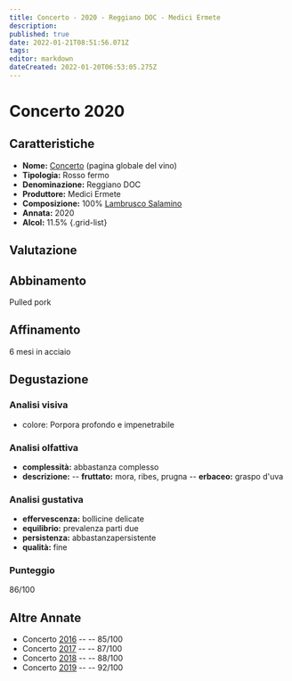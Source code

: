 ```yaml
---
title: Concerto - 2020 - Reggiano DOC - Medici Ermete
description: 
published: true
date: 2022-01-21T08:51:56.071Z
tags: 
editor: markdown
dateCreated: 2022-01-20T06:53:05.275Z
---
```


# Concerto 2020

## Caratteristiche
- **Nome:** [Concerto](/vini/Italia/Emilia/Medici-Ermete/Concerto/scheda-globale) (pagina globale del vino) 
- **Tipologia:** Rosso fermo
- **Denominazione:** Reggiano DOC 
- **Produttore:** Medici Ermete 
- **Composizione:** 100% [Lambrusco Salamino](/vitigni/Italia/bacca-nera/lambrusco-salamino)
- **Annata:** <span id="annata">2020</span>
- **Alcol:** 11.5%
{.grid-list}

## Valutazione

<span class="valutazione"><span class="star-3"></span></span>

## Abbinamento
Pulled pork

## Affinamento
6 mesi in acciaio 

## Degustazione

### Analisi visiva
- colore: Porpora profondo e impenetrabile

### Analisi olfattiva
<div class="vini" id="concerto"></div>
<div class="olfattiva-testo">
  
- **complessità:**  abbastanza complesso
- **descrizione:** 
-- **fruttato:** mora, ribes, prugna
-- **erbaceo:** graspo d'uva

</div>

### Analisi gustativa
- **effervescenza:** bollicine delicate
- **equilibrio:** prevalenza parti due
- **persistenza:** abbastanzapersistente
- **qualità:** fine

### Punteggio
<span class="valutazione">86/100</span>

## Altre Annate
- Concerto [2016](/vini/Italia/Emilia/Medici-Ermete/Concerto/2016) -- <span class="star-3"></span> -- 85/100
- Concerto [2017](/vini/Italia/Emilia/Medici-Ermete/Concerto/2017) -- <span class="star-3"></span> -- 87/100
- Concerto [2018](/vini/Italia/Emilia/Medici-Ermete/Concerto/2018) -- <span class="star-3"></span> -- 88/100
- Concerto [2019](/vini/Italia/Emilia/Medici-Ermete/Concerto/2019) -- <span class="star-5"></span> -- 92/100